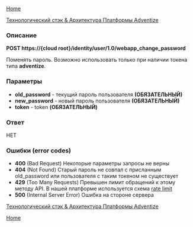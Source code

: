[Home](../README.md)

[Технологический стэк & Архитектура Платформы Adventize](https://github.com/WiseWaveCorporationLimited/platform-architecture/blob/master/README.md)

### Описание


**POST   https://{cloud root}/identity/user/1.0/webapp_change_password**


Поменять пароль. Возможно использовать только при наличии токена типа **adventize**.

### Параметры

* **old_password** - текущий пароль пользователя **(ОБЯЗАТЕЛЬНЫЙ)**
* **new_password** - новый пароль пользователя **(ОБЯЗАТЕЛЬНЫЙ)**
* **token** - token **(ОБЯЗАТЕЛЬНЫЙ)**

### Ответ

НЕТ

### Ошибки (error codes)

* **400** (Bad Request) Некоторые параметры запросы не верны
* **404** (Not Found) Старый пароль не совпал с присланным old_password или пользователя с таким токеном не существует
* **429** (Too Many Requests) Превышен лимит обращений к этому методу API. В нашей платформе используется схема [rate limit](http://en.wikipedia.org/wiki/Rate_limiting)
* **500** (Internal Server Error) Ошибка на стороне сервера


[Технологический стэк & Архитектура Платформы Adventize](https://github.com/WiseWaveCorporationLimited/platform-architecture/blob/master/README.md)

[Home](../README.md)
